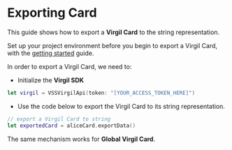 # Exporting Card

This guide shows how to export a **Virgil Card** to the string representation.

Set up your project environment before you begin to export a Virgil Card, with the [getting started](/documentation-swift/guides/configuration/client-configuration.md) guide.

In order to export a Virgil Card, we need to:

- Initialize the **Virgil SDK**

```swift
let virgil = VSSVirgilApi(token: "[YOUR_ACCESS_TOKEN_HERE]")
```

- Use the code below to export the Virgil Card to its string representation.

```swift
// export a Virgil Card to string
let exportedCard = aliceCard.exportData()
```

The same mechanism works for **Global Virgil Card**.
